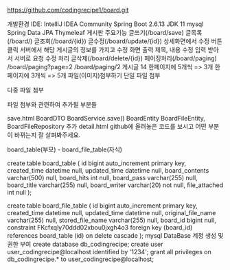 https://github.com/codingrecipe1/board.git

개발환경
IDE: IntelliJ IDEA Community
Spring Boot 2.6.13
JDK 11
mysql
Spring Data JPA
Thymeleaf
게시판 주요기능
글쓰기(/board/save)
글목록(/board/)
글조회(/board/{id})
글수정(/board/update/{id})
상세화면에서 수정 버튼 클릭
서버에서 해당 게시글의 정보를 가지고 수정 화면 출력
제목, 내용 수정 입력 받아서 서버로 요청
수정 처리
글삭제(/board/delete/{id})
페이징처리(/board/paging)
/board/paging?page=2
/board/paging/2
게시글 14
한페이지에 5개씩 => 3개
한페이지에 3개씩 => 5개
파일(이미지)첨부하기
단일 파일 첨부

다중 파일 첨부

파일 첨부와 관련하여 추가될 부분들

save.html
BoardDTO
BoardService.save()
BoardEntity
BoardFileEntity, BoardFileRepository 추가
detail.html
github에 올려놓은 코드를 보시고 어떤 부분이 바뀌는지 잘 살펴봐주세요.

board_table(부모) - board_file_table(자식)

create table board_table
(
id             bigint auto_increment primary key,
created_time   datetime     null,
updated_time   datetime     null,
board_contents varchar(500) null,
board_hits     int          null,
board_pass     varchar(255) null,
board_title    varchar(255) null,
board_writer   varchar(20)  not null,
file_attached  int          null
);

create table board_file_table
(
id                 bigint auto_increment primary key,
created_time       datetime     null,
updated_time       datetime     null,
original_file_name varchar(255) null,
stored_file_name   varchar(255) null,
board_id           bigint       null,
constraint FKcfxqly70ddd02xbou0jxgh4o3
    foreign key (board_id) references board_table (id) on delete cascade
);
mysql DataBase 계정 생성 및 권한 부여
create database db_codingrecipe;
create user user_codingrecipe@localhost identified by '1234';
grant all privileges on db_codingrecipe.* to user_codingrecipe@localhost;
